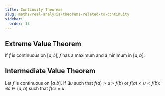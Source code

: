 ```yaml
---
title: Continuity Theorems
slug: maths/real-analysis/theorems-related-to-continuity
sidebar:
  order: 13
---
```


## Extreme Value Theorem

If $f$ is continuous on $[a,b]$, $f$ has a maximum and a minimum in $[a,b]$.

## Intermediate Value Theorem

Let $f$ is continuous on $[a,b]$. If $\exists u$ such that $f(a)>u>f(b)$ or
$f(a)<u<f(b)$: $\exists c \in (a,b)$ such that $f(c)=u$.
